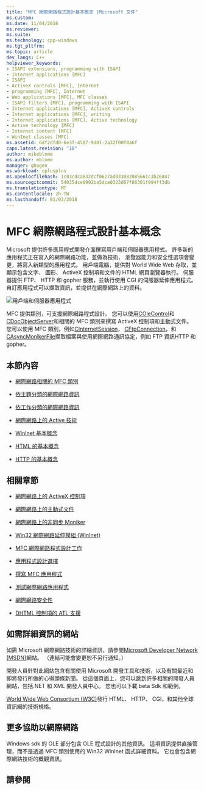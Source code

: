 ```yaml
---
title: "MFC 網際網路程式設計基本概念 |Microsoft 文件"
ms.custom: 
ms.date: 11/04/2016
ms.reviewer: 
ms.suite: 
ms.technology: cpp-windows
ms.tgt_pltfrm: 
ms.topic: article
dev_langs: C++
helpviewer_keywords:
- ISAPI extensions, programming with ISAPI
- Internet applications [MFC]
- ISAPI
- ActiveX controls [MFC], Internet
- programming [MFC], Internet
- Web applications [MFC], MFC classes
- ISAPI filters [MFC], programming with ISAPI
- Internet applications [MFC], ActiveX controls
- Internet applications [MFC], writing
- Internet applications [MFC], Active technology
- Active technology [MFC]
- Internet content [MFC]
- WinInet classes [MFC]
ms.assetid: 6df2dfd0-6e3f-4587-9d01-2a32f00f8a6f
caps.latest.revision: "18"
author: mikeblome
ms.author: mblome
manager: ghogen
ms.workload: cplusplus
ms.openlocfilehash: 1c03cdca832dcf0627ad033082085661c3b26847
ms.sourcegitcommit: 54035dce0992ba5dce0323d67f86301f994ff3db
ms.translationtype: MT
ms.contentlocale: zh-TW
ms.lasthandoff: 01/03/2018
---
```

# <a name="mfc-internet-programming-basics"></a>MFC 網際網路程式設計基本概念
Microsoft 提供許多應用程式開發介面撰寫用戶端和伺服器應用程式。 許多新的應用程式正在寫入的網際網路功能，並做為技術、 瀏覽器能力和安全性選項會變更，將寫入新類型的應用程式。 用戶端電腦，提供對 World Wide Web 存取，並顯示包含文字、 圖形、 ActiveX 控制項和文件的 HTML 網頁瀏覽器執行。 伺服器提供 FTP、 HTTP 和 gopher 服務，並執行使用 CGI 的伺服器延伸應用程式。 自訂應用程式可以擷取資訊，並提供在網際網路上的資料。  
  
 ![用戶端和伺服器應用程式](../mfc/media/vc38bq1.gif "vc38bq1")  
  
 MFC 提供類別，可支援網際網路程式設計。 您可以使用[COleControl](../mfc/reference/colecontrol-class.md)和[CDocObjectServer](../mfc/reference/cdocobjectserver-class.md)和相關的 MFC 類別來撰寫 ActiveX 控制項和主動式文件。 您可以使用 MFC 類別，例如[CInternetSession](../mfc/reference/cinternetsession-class.md)， [CFtpConnection](../mfc/reference/cftpconnection-class.md)，和[CAsyncMonikerFile](../mfc/reference/casyncmonikerfile-class.md)擷取檔案與使用網際網路通訊協定，例如 FTP 資訊HTTP 和 gopher。  
  
## <a name="in-this-section"></a>本節內容  
  
-   [網際網路相關的 MFC 類別](../mfc/internet-related-mfc-classes.md)  
  
-   [依主題分類的網際網路資訊](../mfc/internet-information-by-topic.md)  
  
-   [依工作分類的網際網路資訊](../mfc/internet-information-by-task.md)  
  
-   [網際網路上的 Active 技術](../mfc/active-technology-on-the-internet.md)  
  
-   [WinInet 基本概念](../mfc/wininet-basics.md)  
  
-   [HTML 的基本概念](../mfc/html-basics.md)  
  
-   [HTTP 的基本概念](../mfc/http-basics.md)  
  
## <a name="related-sections"></a>相關章節  
  
-   [網際網路上的 ActiveX 控制項](../mfc/activex-controls-on-the-internet.md)  
  
-   [網際網路上的主動式文件](../mfc/active-documents-on-the-internet.md)  
  
-   [網際網路上的非同步 Moniker](../mfc/asynchronous-monikers-on-the-internet.md)  
  
-   [Win32 網際網路延伸模組 (WinInet)](../mfc/win32-internet-extensions-wininet.md)  
  
-   [MFC 網際網路程式設計工作](../mfc/mfc-internet-programming-tasks.md)  
  
-   [應用程式設計選擇](../mfc/application-design-choices.md)  
  
-   [撰寫 MFC 應用程式](../mfc/writing-mfc-applications.md)  
  
-   [測試網際網路應用程式](../mfc/testing-internet-applications.md)  
  
-   [網際網路安全性](../mfc/internet-security-cpp.md)  
  
-   [DHTML 控制項的 ATL 支援](../atl/atl-support-for-dhtml-controls.md)  
  
##  <a name="_core_web_sites_for_more_information"></a>如需詳細資訊的網站  
 如需 Microsoft 網際網路技術的詳細資訊，請參閱[Microsoft Developer Network (MSDN)](http://go.microsoft.com/fwlink/p/?linkid=56322)網站。 （連結可能會變更恕不另行通知。）  
  
 開發人員針對此網站包含有關使用 Microsoft 開發工具和技術，以及有關最近和即將發行所做的心得頭條新聞。 從這個頁面上，您可以跳到許多相關的開發人員網站，包括.NET 和 XML 開發人員中心。 您也可以下載 beta Sdk 和範例。  
  
 [World Wide Web Consortium (W3C)](http://go.microsoft.com/fwlink/p/?linkid=37125)發行 HTML、 HTTP、 CGI，和其他全球資訊網的技術規格。  
  
##  <a name="_core_more_internet_help"></a>更多協助以網際網路  
 Windows sdk 的 OLE 部分包含 OLE 程式設計的其他資訊。 這項資訊提供直接管理，而不是透過 MFC 類別使用的 Win32 WinInet 函式詳細資料。 它也會包含網際網路技術的概觀資訊。  
  
## <a name="see-also"></a>請參閱  



